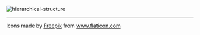 ![hierarchical-structure](https://user-images.githubusercontent.com/8418700/141140245-4e687502-46dc-4000-ba97-96787fd99670.png)


<hr/>
<div>Icons made by <a href="https://www.freepik.com" title="Freepik">Freepik</a> from <a href="https://www.flaticon.com/" title="Flaticon">www.flaticon.com</a></div>
